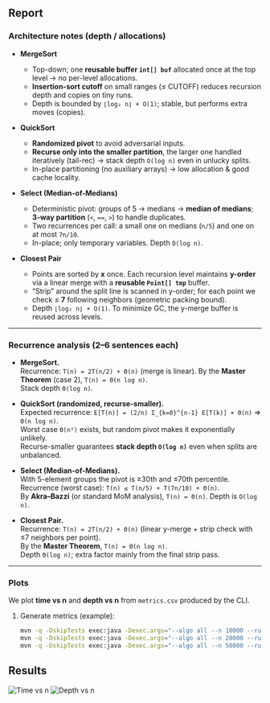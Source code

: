 ## Report

### Architecture notes (depth / allocations)

- **MergeSort**
    - Top-down; one **reusable buffer `int[] buf`** allocated once at the top level → no per-level allocations.
    - **Insertion-sort cutoff** on small ranges (≤ CUTOFF) reduces recursion depth and copies on tiny runs.
    - Depth is bounded by `⌊log₂ n⌋ + O(1)`; stable, but performs extra moves (copies).

- **QuickSort**
    - **Randomized pivot** to avoid adversarial inputs.
    - **Recurse only into the smaller partition**, the larger one handled iteratively (tail-rec) → stack depth `O(log n)` even in unlucky splits.
    - In-place partitioning (no auxiliary arrays) → low allocation & good cache locality.

- **Select (Median-of-Medians)**
    - Deterministic pivot: groups of 5 → medians → **median of medians**; **3-way partition** (`<`, `==`, `>`) to handle duplicates.
    - Two recurrences per call: a small one on medians (`n/5`) and one on at most `7n/10`.
    - In-place; only temporary variables. Depth `O(log n)`.

- **Closest Pair**
    - Points are sorted by **x** once. Each recursion level maintains **y-order** via a linear merge with a **reusable `Point[] tmp`** buffer.
    - “Strip” around the split line is scanned in y-order; for each point we check ≤ **7** following neighbors (geometric packing bound).
    - Depth `⌊log₂ n⌋ + O(1)`. To minimize GC, the y-merge buffer is reused across levels.

---

### Recurrence analysis (2–6 sentences each)

- **MergeSort.**  
  Recurrence: `T(n) = 2T(n/2) + Θ(n)` (merge is linear). By the **Master Theorem** (case 2), `T(n) = Θ(n log n)`.  
  Stack depth `Θ(log n)`.

- **QuickSort (randomized, recurse-smaller).**  
  Expected recurrence: `E[T(n)] = (2/n) Σ_{k=0}^{n-1} E[T(k)] + Θ(n)` ⇒ `Θ(n log n)`.  
  Worst case `Θ(n²)` exists, but random pivot makes it exponentially unlikely.  
  Recurse-smaller guarantees **stack depth `O(log n)`** even when splits are unbalanced.

- **Select (Median-of-Medians).**  
  With 5-element groups the pivot is ≥30th and ≤70th percentile.  
  Recurrence (worst case): `T(n) ≤ T(n/5) + T(7n/10) + Θ(n)`.  
  By **Akra–Bazzi** (or standard MoM analysis), `T(n) = Θ(n)`. Depth is `O(log n)`.

- **Closest Pair.**  
  Recurrence: `T(n) = 2T(n/2) + Θ(n)` (linear y-merge + strip check with ≤7 neighbors per point).  
  By the **Master Theorem**, `T(n) = Θ(n log n)`.  
  Depth `Θ(log n)`; extra factor mainly from the final strip pass.

---

### Plots

We plot **time vs n** and **depth vs n** from `metrics.csv` produced by the CLI.

1. Generate metrics (example):
   ```bash
   mvn -q -DskipTests exec:java -Dexec.args="--algo all --n 10000 --runs 3 --seed 123 --out metrics.csv"
   mvn -q -DskipTests exec:java -Dexec.args="--algo all --n 20000 --runs 3 --seed 123 --out metrics.csv"
   mvn -q -DskipTests exec:java -Dexec.args="--algo all --n 50000 --runs 3 --seed 123 --out metrics.csv"
## Results

![Time vs n](results/time_ms.png)
![Depth vs n](results/depth.png)
